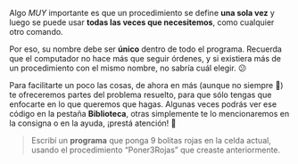 Algo _MUY_ importante es que un procedimiento se define **una sola vez** y luego se puede usar **todas las veces que necesitemos**, como cualquier otro comando.

Por eso, su nombre debe ser **único** dentro de todo el programa. Recuerda que el computador no hace más que seguir órdenes, y si existiera más de un procedimiento con el mismo nombre, no sabría cuál elegir. :confused:

Para facilitarte un poco las cosas, de ahora en más (aunque no siempre :grimacing:) te ofreceremos partes del problema resuelto, para que sólo tengas que enfocarte en lo que queremos que hagas. Algunas veces podrás ver ese código en la pestaña **Biblioteca**, otras simplemente te lo mencionaremos en la consigna o en la ayuda, ¡prestá atención! :eyes:

> Escribí un **programa** que ponga 9 bolitas rojas en la celda actual, usando el procedimiento “Poner3Rojas” que creaste anteriormente.